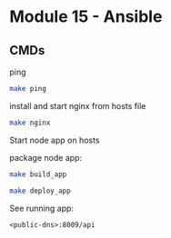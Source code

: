 # Module 15 - Ansible

## CMDs

ping

```bash
make ping
```

install and start nginx from hosts file

```bash
make nginx
```

Start node app on hosts

package node app:

```bash
make build_app
```

```bash
make deploy_app
```

See running app:

`<public-dns>:8009/api`
